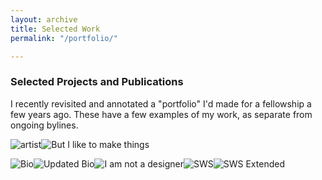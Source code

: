 ```yaml
---
layout: archive
title: Selected Work
permalink: "/portfolio/"

---
```

<h3 class="post-link">Selected Projects and Publications</h3>

I recently revisited and annotated a "portfolio" I'd made for a fellowship a few years ago. These have a few examples of my work, as separate from ongoing bylines.

![artist](/v1588073010/IMG_0326_yrbxvw.jpg "artist")![But I like to make things](/v1588073063/IMG_0327_j43va4.jpg "But I like to make things")

![Bio](/v1588073152/IMG_0328_xjzbhc.jpg "Bio")![Updated Bio](/v1588073119/IMG_0329_luxm4j.jpg "Updated Bio")![I am not a designer](/v1588073281/IMG_0330_j1n0cb.jpg "I am not a designer")![SWS](/v1588073305/IMG_0331_arrdgp.jpg "SWS")![SWS Extended](/v1588073334/IMG_0332_sp7elu.jpg "SWS Extended")
